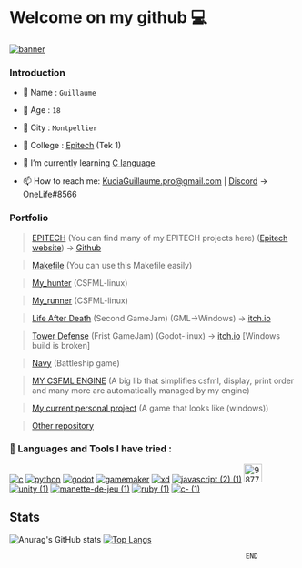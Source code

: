 # Welcome on my github 💻
[![banner](https://user-images.githubusercontent.com/91091263/145590468-5fa38990-3d53-4a49-b907-271bd856840d.jpg)](https://github.com/KuciaGuillaume)

### Introduction
- 📇 Name : `Guillaume`
- 👨 Age : `18`
- 🌆 City : `Montpellier`
- 🏢 College : [Epitech](https://www.epitech.eu/) (Tek 1)

- 🌱 I’m currently learning [C language](https://www.cprogramming.com/)
- 📫 How to reach me: [KuciaGuillaume.pro@gmail.com](https://www.google.com/intl/fr/gmail/about/) 
                       | [Discord](https://discord.com/) -> OneLife#8566

### Portfolio
> [EPITECH](https://github.com/KuciaGuillaume/EPITECH) (You can find many of my EPITECH projects here) ([Epitech website](https://www.epitech.eu/)) -> [Github](https://github.com/EpitechPromo2026)

> [Makefile](https://github.com/KuciaGuillaume/MAKEFILE) (You can use this Makefile easily)

> [My_hunter](https://github.com/KuciaGuillaume/My_hunter--CSFML-) (CSFML-linux)

> [My_runner](https://github.com/KuciaGuillaume/EPITECH/tree/master/My_runner) (CSFML-linux)

> [Life After Death](https://github.com/KuciaGuillaume/Game-Jam-2) (Second GameJam) (GML->Windows) -> [itch.io](https://life-after-death.itch.io/life-after-death)

> [Tower Defense](https://github.com/KuciaGuillaume/GameJam1) (Frist GameJam) (Godot-linux) -> [itch.io](https://amiralhartman.itch.io/towerdefense) [Windows build is broken]

> [Navy](https://github.com/KuciaGuillaume/EPITECH/tree/master/Navy) (Battleship game)

> [MY CSFML ENGINE](https://github.com/KuciaGuillaume/CSFML-ENGINE) (A big lib that simplifies csfml, display, print order and many more are automatically managed by my engine)

> [My current personal project](https://github.com/KuciaGuillaume/Virtual-Game-Machine) (A game that looks like (windows))

> [Other repository](https://github.com/KuciaGuillaume?tab=repositories)

### 🧰 Languages and Tools I have tried :
[![c](https://user-images.githubusercontent.com/91091263/144858700-d0791947-3af0-446e-90fe-d8843cd05169.png)](https://www.cprogramming.com/)
[![python](https://user-images.githubusercontent.com/91091263/144861078-a91b79bb-bf1e-47ca-b74e-e2be9fffd347.png)](https://www.codecademy.com/learn/paths/data-science?g_network=s&g_device=c&g_adid=&g_keyword=python%20programming%20language&g_acctid=243-039-7011&g_adtype=search&g_adgroupid=1271036249860122&g_keywordid=kwd-79440234096689:loc-66&g_campaign=FR+Language%3A+Pro+-+Exact&g_campaignid=370540043&utm_id=t_kwd-79440234096689:loc-66:ag_1271036249860122:cp_370540043:n_s:d_c&hsa_acc=2430397011&hsa_cam=11469904535&hsa_grp=1271036249860122&hsa_ad=&hsa_src=s&hsa_tgt=kwd-79440234096689:loc-66&hsa_kw=python%20programming%20language&hsa_mt=e&hsa_net=adwords&hsa_ver=3&msclkid=df8d7c9740281aeb6a271d395a3693f0&utm_source=bing&utm_medium=cpc&utm_campaign=FR%20Language%3A%20Pro%20-%20Exact&utm_term=python%20programming%20language&utm_content=python)
[![godot](https://user-images.githubusercontent.com/91091263/144883993-58db7e29-3c9c-41c5-ad29-f6d2a32b8aac.png)](https://godotengine.org/)
[![gamemaker](https://user-images.githubusercontent.com/91091263/144885379-80088c2a-3cb3-4514-ab2e-e328020b1796.png)](https://www.yoyogames.com/fr/gamemaker)
[![xd](https://user-images.githubusercontent.com/91091263/144885842-44b0fee9-8e40-4439-8a6a-0c3d1135b59c.png)](https://www.adobe.com/fr/products/xd.html)
[![javascript (2) (1)](https://user-images.githubusercontent.com/91091263/145627097-05cfbfdc-d9c8-4e40-943c-df5dc09ce9aa.png)](https://fr.wikipedia.org/wiki/JavaScript)
[<img width="32" alt="98771085-46d8f180-23a9-11eb-9caf-9d4c0f605749 (1)" src="https://user-images.githubusercontent.com/91091263/145628331-5077139a-6baf-47c2-b257-acfed3a953b9.png">](https://code.visualstudio.com/)
[![unity (1)](https://user-images.githubusercontent.com/91091263/145635166-161e0bd7-5e1a-4ef5-a1e4-6e34c5b5423a.png)](https://unity.com/fr)
[![manette-de-jeu (1)](https://user-images.githubusercontent.com/91091263/148298690-626bce01-43a3-4eaa-a0fb-a7f8c5b0baca.png)](https://26.customprotocol.com/csfml/index.htm)
[![ruby (1)](https://user-images.githubusercontent.com/91091263/148701729-11c9c0dc-edc6-42b4-97ca-061d8e5c14e4.png)](https://fr.wikipedia.org/wiki/Ruby)
[![c- (1)](https://user-images.githubusercontent.com/91091263/169642387-624d3652-47f1-49b4-b0f0-e37bcb29ede3.png)](https://en.wikipedia.org/wiki/C%2B%2B)






## Stats
![Anurag's GitHub stats](https://github-readme-stats.vercel.app/api?username=KuciaGuillaume&count_private=true&show_icons=true) 
[![Top Langs](https://github-readme-stats.vercel.app/api/top-langs/?username=KuciaGuillaume&layout=compact)](https://github.com/anuraghazra/github-readme-stats)


                                                              END


